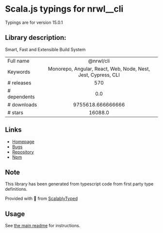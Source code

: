 
# Scala.js typings for nrwl__cli

Typings are for version 15.0.1

## Library description:
Smart, Fast and Extensible Build System

|                    |                 |
| ------------------ | :-------------: |
| Full name          | @nrwl/cli |
| Keywords           | Monorepo, Angular, React, Web, Node, Nest, Jest, Cypress, CLI |
| # releases         | 570 |
| # dependents       | 0.0 |
| # downloads        | 9755618.666666666 |
| # stars            | 16088.0 |

## Links
- [Homepage](https://nx.dev)
- [Bugs](https://github.com/nrwl/nx/issues)
- [Repository](https://github.com/nrwl/nx)
- [Npm](https://www.npmjs.com/package/%40nrwl%2Fcli)
    


## Note
This library has been generated from typescript code from first party type definitions.

Provided with :purple_heart: from [ScalablyTyped](https://github.com/oyvindberg/ScalablyTyped)

## Usage
See [the main readme](../../readme.md) for instructions.



